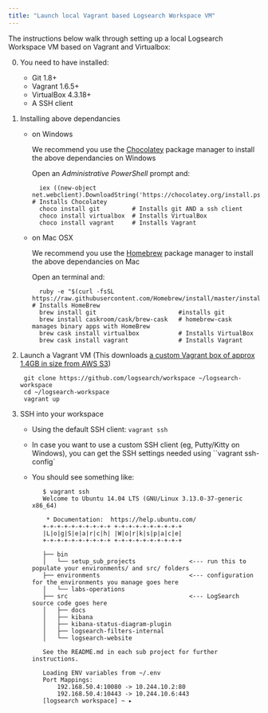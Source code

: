 ```yaml
---
title: "Launch local Vagrant based Logsearch Workspace VM"
---
```


The instructions below walk through setting up a local Logsearch Workspace VM based on Vagrant and Virtualbox:

0. You need to have installed:
    * Git 1.8+
    * Vagrant 1.6.5+
    * VirtualBox 4.3.18+
    * A SSH client

0. Installing above dependancies 
    * on Windows

        We recommend you use the [Chocolatey](https://chocolatey.org/) package manager to install the above dependancies on  Windows
        
        Open an _Administrative PowerShell_ prompt and:
        
            iex ((new-object net.webclient).DownloadString('https://chocolatey.org/install.ps1')) # Installs Chocolatey
            choco install git         # Installs git AND a ssh client
            choco install virtualbox  # Installs VirtualBox
            choco install vagrant     # Installs Vagrant

    * on Mac OSX

        We recommend you use the [Homebrew](http://brew.sh/) package manager to install the above dependancies on Mac
        
        Open an terminal and:
        
            ruby -e "$(curl -fsSL https://raw.githubusercontent.com/Homebrew/install/master/install)" # Installs HomeBrew
            brew install git                       #installs git
            brew install caskroom/cask/brew-cask   # homebrew-cask manages binary apps with HomeBrew
            brew cask install virtualbox           # Installs VirtualBox
            brew cask install vagrant              # Installs Vagrant

0. Launch a Vagrant VM (This downloads [a custom Vagrant box of approx 1.4GB in size from AWS S3](https://github.com/Logsearch/workspace/blob/master/Vagrantfile#L12))

        git clone https://github.com/logsearch/workspace ~/logsearch-workspace
        cd ~/logsearch-workspace
        vagrant up
          
0. SSH into your workspace
    * Using the default SSH client: `vagrant ssh`
    * In case you want to use a custom SSH client (eg, Putty/Kitty on Windows), you can get the SSH settings needed using ``vagrant ssh-config`
    * You should see something like:

             $ vagrant ssh
             Welcome to Ubuntu 14.04 LTS (GNU/Linux 3.13.0-37-generic x86_64)
             
              * Documentation:  https://help.ubuntu.com/
             +-+-+-+-+-+-+-+-+-+ +-+-+-+-+-+-+-+-+-+
             |L|o|g|S|e|a|r|c|h| |W|o|r|k|s|p|a|c|e|
             +-+-+-+-+-+-+-+-+-+ +-+-+-+-+-+-+-+-+-+
             
             ├── bin
             │   └── setup_sub_projects               <--- run this to populate your environments/ and src/ folders
             ├── environments                         <--- configuration for the environments you manage goes here
             │   └── labs-operations                  
             ├── src                                  <--- LogSearch source code goes here
             │   ├── docs
             │   ├── kibana                           
             │   ├── kibana-status-diagram-plugin
             │   ├── logsearch-filters-internal
             │   └── logsearch-website
             
             See the README.md in each sub project for further instructions.
             
             Loading ENV variables from ~/.env
             Port Mappings:
                 192.168.50.4:10080 -> 10.244.10.2:80
                 192.168.50.4:10443 -> 10.244.10.6:443
             [logsearch workspace] ~ ▸ 

         
  